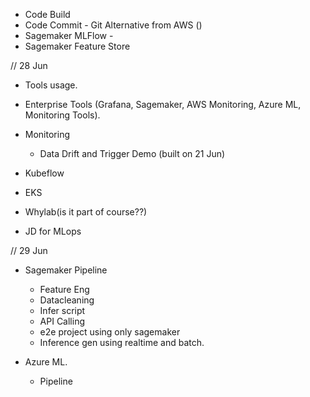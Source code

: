 - Code Build
- Code Commit - Git Alternative from AWS ()
- Sagemaker MLFlow - 
- Sagemaker Feature Store 


// 28 Jun
- Tools usage.
- Enterprise Tools (Grafana, Sagemaker, AWS Monitoring, Azure ML, Monitoring Tools).

- Monitoring
    - Data Drift and Trigger Demo (built on 21 Jun)
- Kubeflow
- EKS
- Whylab(is it part of course??)
- JD for MLops

// 29 Jun

- Sagemaker Pipeline
    - Feature Eng
    - Datacleaning
    - Infer script
    - API Calling
    - e2e project using only sagemaker
    - Inference gen using realtime and batch.

- Azure ML.
    - Pipeline


